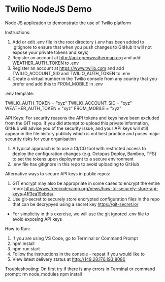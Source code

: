 # Twilio NodeJS Demo

Node JS application to demonstrate the use of Twilio platform

Instructions:
1. Add or edit .env file in the root directory (.env has been added to .gitignore to ensure that when you push changes to GitHub it will not expose your private tokens and keys)
2. Register an account at http://api.openweathermap.org and add WEATHER_AUTH_TOKEN to .env
3. Register an account at https://www.twilio.com and add TWILIO_ACCOUNT_SID and TWILIO_AUTH_TOKEN to .env
4. Create a virtual number in the Twilio console from any country that you prefer and add this to FROM_MOBILE in .env

.env template:

TWILIO_AUTH_TOKEN = "xyz"
TWILIO_ACCOUNT_SID = "xyz"
WEATHER_AUTH_TOKEN = "xyz"
FROM_MOBILE = "xyz"

API Keys:
For security reasons the API tokens and keys have been excluded from the GIT repo. If you did attempt to upload this private information, GitHub will advise you of the security issue, and your API keys will still appear in the file history publicly which is not best practice and poses major security risks for your organisation

1. A typical approach is to use a CI/CD tool with restricted access to deploy the configuration changes (e.g. Octopus Deploy, Bamboo, TFS) to set the tokens upon deployment to a secure environment
2. .env file has gitignore in this repo to avoid uploading to GitHub

Alternative ways to secure API keys in public repos:

1. GIT encrypt may also be appropriate in some cases to encrypt the entire repo: https://www.freecodecamp.org/news/how-to-securely-store-api-keys-4ff3ea19ebda/
2. Use git-secret to securely store encrypted configuration files in the repo that can be decrypyed using a secret key https://git-secret.io/


* For simplicity in this exercise, we will use the git ignored .env file to avoid exposing API keys


How to Run:
1. If you are using VS Code, go to Terminal or Command Prompt
2. npm install
3. npm run start
4. Follow the instructions in the console - repeat if you would like to
5. View latest delivery status at http://149.28.176.193:8080

Troubleshooting:
On first try if there is any errors in Terminal or command prompt:
rm node_modules
npm install
